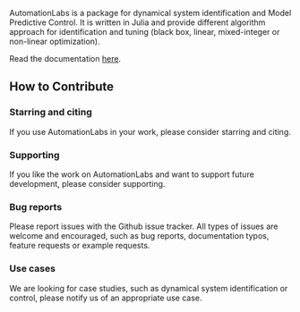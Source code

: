 AutomationLabs is a package for dynamical system identification and Model Predictive Control. It is written in Julia and provide different algorithm approach for identification and tuning (black box, linear, mixed-integer or non-linear optimization).

Read the documentation [here](https://pierre-bl.gitbook.io/automationlabs.jl-documentation/).

## How to Contribute

### Starring and citing
If you use AutomationLabs in your work, please consider starring and citing.

### Supporting
If you like the work on AutomationLabs and want to support future development, please consider supporting.

### Bug reports
Please report issues with the Github issue tracker. All types of issues are welcome and encouraged, such as bug reports, documentation typos, feature requests or example requests.

### Use cases
We are looking for case studies, such as dynamical system identification or control, please notify us of an appropriate use case.